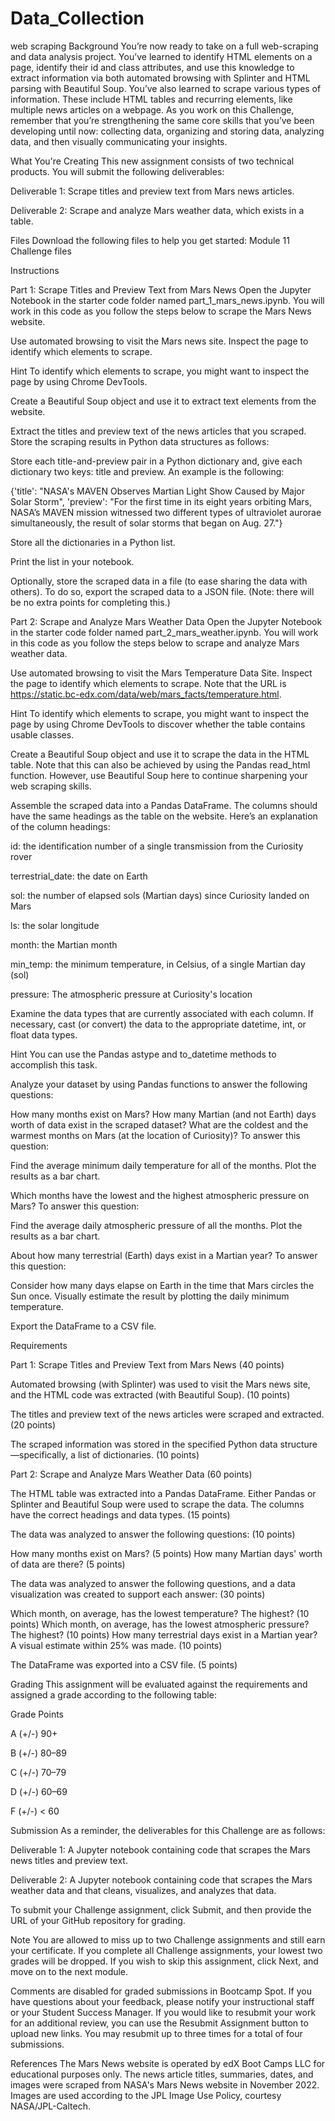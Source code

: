 # Data_Collection
web scraping
Background
You’re now ready to take on a full web-scraping and data analysis project. You’ve learned to identify HTML elements on a page, identify their id and class attributes, and use this knowledge to extract information via both automated browsing with Splinter and HTML parsing with Beautiful Soup. You’ve also learned to scrape various types of information. These include HTML tables and recurring elements, like multiple news articles on a webpage.
As you work on this Challenge, remember that you’re strengthening the same core skills that you’ve been developing until now: collecting data, organizing and storing data, analyzing data, and then visually communicating your insights.

What You're Creating
This new assignment consists of two technical products. You will submit the following deliverables:


Deliverable 1: Scrape titles and preview text from Mars news articles.


Deliverable 2: Scrape and analyze Mars weather data, which exists in a table.



Files
Download the following files to help you get started:
Module 11 Challenge files

Instructions

Part 1: Scrape Titles and Preview Text from Mars News
Open the Jupyter Notebook in the starter code folder named part_1_mars_news.ipynb. You will work in this code as you follow the steps below to scrape the Mars News website.


Use automated browsing to visit the Mars news site. Inspect the page to identify which elements to scrape.

Hint To identify which elements to scrape, you might want to inspect the page by using Chrome DevTools.



Create a Beautiful Soup object and use it to extract text elements from the website.


Extract the titles and preview text of the news articles that you scraped. Store the scraping results in Python data structures as follows:


Store each title-and-preview pair in a Python dictionary and, give each dictionary two keys: title and preview. An example is the following:

{'title': "NASA's MAVEN Observes Martian Light Show Caused by Major Solar Storm",
 'preview': "For the first time in its eight years orbiting Mars, NASA’s MAVEN mission witnessed two different types of ultraviolet aurorae simultaneously, the result of solar storms that began on Aug. 27."}




Store all the dictionaries in a Python list.


Print the list in your notebook.




Optionally, store the scraped data in a file (to ease sharing the data with others). To do so, export the scraped data to a JSON file. (Note: there will be no extra points for completing this.)



Part 2: Scrape and Analyze Mars Weather Data
Open the Jupyter Notebook in the starter code folder named part_2_mars_weather.ipynb. You will work in this code as you follow the steps below to scrape and analyze Mars weather data.


Use automated browsing to visit the Mars Temperature Data Site. Inspect the page to identify which elements to scrape. Note that the URL is https://static.bc-edx.com/data/web/mars_facts/temperature.html.

Hint To identify which elements to scrape, you might want to inspect the page by using Chrome DevTools to discover whether the table contains usable classes.



Create a Beautiful Soup object and use it to scrape the data in the HTML table. Note that this can also be achieved by using the Pandas read_html function. However, use Beautiful Soup here to continue sharpening your web scraping skills.


Assemble the scraped data into a Pandas DataFrame. The columns should have the same headings as the table on the website. Here’s an explanation of the column headings:


id: the identification number of a single transmission from the Curiosity rover

terrestrial_date: the date on Earth

sol: the number of elapsed sols (Martian days) since Curiosity landed on Mars

ls: the solar longitude

month: the Martian month

min_temp: the minimum temperature, in Celsius, of a single Martian day (sol)

pressure: The atmospheric pressure at Curiosity's location



Examine the data types that are currently associated with each column. If necessary, cast (or convert) the data to the appropriate datetime, int, or float data types.

Hint You can use the Pandas astype and to_datetime methods to accomplish this task.



Analyze your dataset by using Pandas functions to answer the following questions:

How many months exist on Mars?
How many Martian (and not Earth) days worth of data exist in the scraped dataset?
What are the coldest and the warmest months on Mars (at the location of Curiosity)? To answer this question:

Find the average minimum daily temperature for all of the months.
Plot the results as a bar chart.


Which months have the lowest and the highest atmospheric pressure on Mars? To answer this question:

Find the average daily atmospheric pressure of all the months.
Plot the results as a bar chart.


About how many terrestrial (Earth) days exist in a Martian year? To answer this question:

Consider how many days elapse on Earth in the time that Mars circles the Sun once.
Visually estimate the result by plotting the daily minimum temperature.





Export the DataFrame to a CSV file.



Requirements

Part 1: Scrape Titles and Preview Text from Mars News (40 points)


Automated browsing (with Splinter) was used to visit the Mars news site, and the HTML code was extracted (with Beautiful Soup). (10 points)


The titles and preview text of the news articles were scraped and extracted. (20 points)


The scraped information was stored in the specified Python data structure—specifically, a list of dictionaries. (10 points)



Part 2: Scrape and Analyze Mars Weather Data (60 points)


The HTML table was extracted into a Pandas DataFrame. Either Pandas or Splinter and Beautiful Soup were used to scrape the data. The columns have the correct headings and data types. (15 points)


The data was analyzed to answer the following questions: (10 points)

How many months exist on Mars? (5 points)
How many Martian days' worth of data are there? (5 points)



The data was analyzed to answer the following questions, and a data visualization was created to support each answer: (30 points)

Which month, on average, has the lowest temperature? The highest? (10 points)
Which month, on average, has the lowest atmospheric pressure? The highest? (10 points)
How many terrestrial days exist in a Martian year? A visual estimate within 25% was made. (10 points)



The DataFrame was exported into a CSV file. (5 points)



Grading
This assignment will be evaluated against the requirements and assigned a grade according to the following table:



Grade
Points




A (+/-)
90+


B (+/-)
80–89


C (+/-)
70–79


D (+/-)
60–69


F (+/-)
< 60




Submission
As a reminder, the deliverables for this Challenge are as follows:


Deliverable 1: A Jupyter notebook containing code that scrapes the Mars news titles and preview text.


Deliverable 2: A Jupyter notebook containing code that scrapes the Mars weather data and that cleans, visualizes, and analyzes that data.


To submit your Challenge assignment, click Submit, and then provide the URL of your GitHub repository for grading.

Note You are allowed to miss up to two Challenge assignments and still earn your certificate. If you complete all Challenge assignments, your lowest two grades will be dropped. If you wish to skip this assignment, click Next, and move on to the next module.

Comments are disabled for graded submissions in Bootcamp Spot. If you have questions about your feedback, please notify your instructional staff or your Student Success Manager. If you would like to resubmit your work for an additional review, you can use the Resubmit Assignment button to upload new links. You may resubmit up to three times for a total of four submissions.

References
The Mars News website is operated by edX Boot Camps LLC for educational purposes only. The news article titles, summaries, dates, and images were scraped from NASA's Mars News website in November 2022. Images are used according to the JPL Image Use Policy, courtesy NASA/JPL-Caltech.
